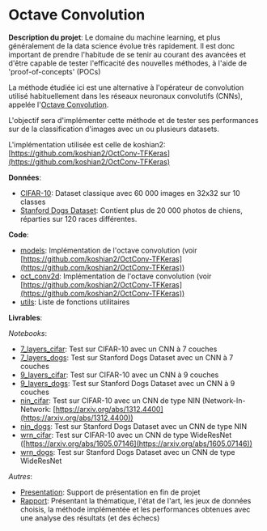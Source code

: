 # Octave Convolution

**Description du projet**:
Le domaine du machine learning, et plus généralement de la data science évolue très rapidement. Il est donc important de prendre 
l'habitude de se tenir au courant des avancées et d'être capable de tester l'efficacité des nouvelles méthodes, à l'aide de 
'proof-of-concepts' (POCs)

La méthode étudiée ici est une alternative à l'opérateur de convolution utilisé habituellement dans les réseaux neuronaux convolutifs 
(CNNs), appelée l'[Octave Convolution](https://arxiv.org/pdf/1904.05049v2.pdf).

L'objectif sera d'implémenter cette méthode et de tester ses performances sur de la classification d'images avec 
un ou plusieurs datasets.

L'implémentation utilisée est celle de koshian2: 
[https://github.com/koshian2/OctConv-TFKeras](https://github.com/koshian2/OctConv-TFKeras)

**Données**:
* [CIFAR-10](https://www.cs.toronto.edu/~kriz/cifar.html): Dataset classique avec 60 000 images en 32x32 sur 10 classes
* [Stanford Dogs Dataset](http://vision.stanford.edu/aditya86/ImageNetDogs/): 
Contient plus de 20 000 photos de chiens, réparties sur 120 races différentes. 

**Code**:
* [models](models.py): Implémentation de l'octave convolution 
(voir [https://github.com/koshian2/OctConv-TFKeras](https://github.com/koshian2/OctConv-TFKeras))
* [oct_conv2d](oct_conv2d.py): 
Implémentation de l'octave convolution (voir [https://github.com/koshian2/OctConv-TFKeras](https://github.com/koshian2/OctConv-TFKeras))
* [utils](utils.py): Liste de fonctions utilitaires

**Livrables**:

*Notebooks*:
* [7_layers_cifar](7_layers_cifar.ipynb): Test sur CIFAR-10 avec un CNN à 7 couches
* [7_layers_dogs](7_layers_dogs.ipynb): Test sur Stanford Dogs Dataset avec un CNN à 7 couches
* [9_layers_cifar](9_layers_cifar.ipynb): Test sur CIFAR-10 avec un CNN à 9 couches
* [9_layers_dogs](9_layers_dogs.ipynb): Test sur Stanford Dogs Dataset avec un CNN à 9 couches
* [nin_cifar](nin_cifar.ipynb): Test sur CIFAR-10 avec un CNN de type NIN 
(Network-In-Network: [https://arxiv.org/abs/1312.4400](https://arxiv.org/abs/1312.4400))
* [nin_dogs](nin_dogs.ipynb): Test sur Stanford Dogs Dataset avec un CNN de type NIN 
* [wrn_cifar](wrn_cifar.ipynb): Test sur CIFAR-10 avec un CNN de type WideResNet 
([https://arxiv.org/abs/1605.07146](https://arxiv.org/abs/1605.07146))
* [wrn_dogs](wrn_dogs.ipynb): Test sur Stanford Dogs Dataset avec un CNN de type WideResNet

*Autres*:
* [Presentation](Presentation.pdf): Support de présentation en fin de projet
* [Rapport](Rapport.pdf): Présentant la thématique, l'état de l'art, les jeux de données choisis, la méthode implémentée et 
les performances obtenues avec une analyse des résultats (et des échecs)
